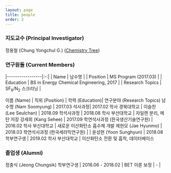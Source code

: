 ```yaml
---
layout: page
title: people
order: 2
---
```


<h3>지도교수 (Principal Investigator)</h3>
정용철 (Chung Yongchul G.) (<a href="http://academictree.org/chemistry/tree.php?pid=76509">Chemistry Tree</a>)

<h3>연구원들 (Current Members)</h3>

|-----------------|:-:|
| Name            | 남수명  |
| Position        | MS Program (2017.03)  |
| Education       | BS in Energy Chemical Engineering, 2017  |
| Research Topics | SF<sub>6</sub>/N<sub>2</sub> 스크리닝  |

이름 (Name) | 직위 (Position)  | 학력 (Education)| 연구분야 (Research Topics)
남수명 (Nam Soomyung) | 2017.03 석사과정| 2017.02 학사 경북대학교 |
이슬찬 (Lee Seulchan) | 2018.09 학석사과정 | 2018.08 학사 부산대학교 | 자일렌 분리, 메탄 저장
강세희 (Kang Sehee) | 2017.09 학연석사과정 (한국생산기술연구원) | 2016.02 학사 부산대학교 | 새로운 이산화탄소 흡수제 개발
제현모 (Jae Hyunmo) | 2018.03 학연석사과정 (한국세라믹연구원) | |
윤성현 (Yoon Sunghyun) | 2018.08 학부연구생 | 2019.02 학사 부산대학교 | 이산화탄소 전환 및 흡착, 데이터베이스

<h3>졸업생 (Alumni) </h3>

정충식 (Jeong Chungsik)  학부연구생 | 2016.06 - 2018.02 | BET 이론 보정 | - |
